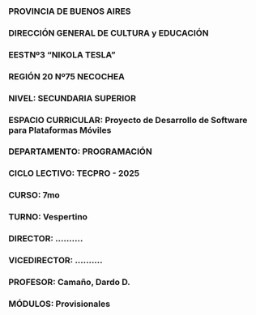 ### PROVINCIA DE BUENOS AIRES
### DIRECCIÓN GENERAL DE CULTURA y EDUCACIÓN
### EESTNº3 “NIKOLA TESLA”
### REGIÓN 20 Nº75 NECOCHEA
### NIVEL: <g>SECUNDARIA SUPERIOR</g>
### ESPACIO CURRICULAR: <g>Proyecto de Desarrollo de Software para Plataformas Móviles</g>
### DEPARTAMENTO: <g>PROGRAMACIÓN</g>
### CICLO LECTIVO: <g>TECPRO - 2025</g>
### CURSO: <g>7mo</g>
### TURNO: <g>Vespertino</g>
### DIRECTOR: <g>..........</g>
### VICEDIRECTOR: <g>..........</g>
### PROFESOR: <g>Camaño, Dardo D.</g>
### MÓDULOS: <g>Provisionales</g>
